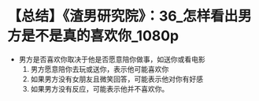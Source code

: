 # 【总结】《渣男研究院》：36_怎样看出男方是不是真的喜欢你_1080p

-   男方是否喜欢你取决于他是否愿意陪你做事，如送你或看电影
    1.  男方愿意陪你去玩或送你，表示他可能喜欢你
    2.  如果男方没有女朋友且微笑回答，可能表示他对你有好感
    3.  如果男方没有反应，可能表示他并不喜欢你。